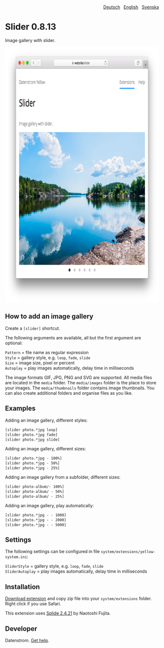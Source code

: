 <p align="right"><a href="README-de.md">Deutsch</a> &nbsp; <a href="README.md">English</a> &nbsp; <a href="README-sv.md">Svenska</a></p>

Slider 0.8.13
=============
Image gallery with slider.

<p align="center"><img src="slider-screenshot.png?raw=true" width="795" height="836" alt="Screenshot"></p>

## How to add an image gallery

Create a `[slider]` shortcut.

The following arguments are available, all but the first argument are optional:

`Pattern` = file name as regular expression  
`Style` = gallery style, e.g. `loop`, `fade`, `slide`  
`Size` = image size, pixel or percent  
`Autoplay` = play images automatically, delay time in milliseconds  

The image formats GIF, JPG, PNG and SVG are supported. All media files are located in the `media` folder. The `media/images` folder is the place to store your images. The `media/thumbnails` folder contains image thumbnails. You can also create additional folders and organise files as you like.

## Examples

Adding an image gallery, different styles:

    [slider photo.*jpg loop]
    [slider photo.*jpg fade]
    [slider photo.*jpg slide]

Adding an image gallery, different sizes:

    [slider photo.*jpg - 100%]
    [slider photo.*jpg - 50%]
    [slider photo.*jpg - 25%]

Adding an image gallery from a subfolder, different sizes:

    [slider photo-album/- 100%]
    [slider photo-album/ - 50%]
    [slider photo-album/ - 25%]

Adding an image gallery, play automatically:

    [slider photo.*jpg - - 1000]
    [slider photo.*jpg - - 2000]
    [slider photo.*jpg - - 5000]

## Settings

The following settings can be configured in file `system/extensions/yellow-system.ini`:

`SliderStyle` = gallery style, e.g. `loop`, `fade`, `slide`  
`SliderAutoplay` = play images automatically, delay time in milliseconds  

## Installation

[Download extension](https://github.com/datenstrom/yellow-extensions/raw/master/zip/slider.zip) and copy zip file into your `system/extensions` folder. Right click if you use Safari.

This extension uses [Splide 2.4.21](https://github.com/Splidejs/splide) by Naotoshi Fujita.

## Developer

Datenstrom. [Get help](https://datenstrom.se/yellow/help/).
